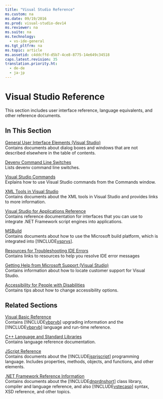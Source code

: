 ```yaml
---
title: "Visual Studio Reference"
ms.custom: na
ms.date: 09/19/2016
ms.prod: visual-studio-dev14
ms.reviewer: na
ms.suite: na
ms.technology: 
  - vs-ide-general
ms.tgt_pltfrm: na
ms.topic: article
ms.assetid: c4ddcffd-d5b7-4ce8-8775-14e649c34518
caps.latest.revision: 35
translation.priority.ht: 
  - de-de
  - ja-jp
---
```

# Visual Studio Reference
This section includes user interface reference, language equivalents, and other reference documents.  
  
## In This Section  
 [General User Interface Elements (Visual Studio)](../vs140/General-User-Interface-Elements--Visual-Studio-.md)  
 Contains documents about dialog boxes and windows that are not described elsewhere in the table of contents.  
  
 [Devenv Command Line Switches](../vs140/Devenv-Command-Line-Switches.md)  
 Lists devenv command line switches.  
  
 [Visual Studio Commands](../vs140/Visual-Studio-Commands.md)  
 Explains how to use Visual Studio commands from the Commands window.  
  
 [XML Tools in Visual Studio](../vs140/XML-Tools-in-Visual-Studio.md)  
 Contains documents about the XML tools in Visual Studio and provides links to more information.  
  
 [Visual Studio for Applications Reference](../vs140/Visual-Studio-for-Applications-Reference.md)  
 Contains reference documentation for interfaces that you can use to integrate .NET Framework script engines into applications.  
  
 [MSBuild](../Topic/MSBuild.md)  
 Contains documents about how to use the Microsoft build platform, which is integrated into [!INCLUDE[vsprvs](../vs140/includes/vsprvs_md.md)].  
  
 [Resources for Troubleshooting IDE Errors](../vs140/Resources-for-Troubleshooting-Integrated-Development-Environment-Errors.md)  
 Contains links to resources to help you resolve IDE error messages  
  
 [Getting Help from Microsoft Support (Visual Studio)](../vs140/Talk-to-Us.md)  
 Contains information about how to locate customer support for Visual Studio.  
  
 [Accessibility for People with Disabilities](../vs140/Accessibility-for-People-with-Disabilities.md)  
 Contains tips about how to change accessibility options.  
  
## Related Sections  
 [Visual Basic Reference](../Topic/Reference%20\(Visual%20Basic\).md)  
 Contains [!INCLUDE[vbprvb](../vs140/includes/vbprvb_md.md)] upgrading information and the [!INCLUDE[vbprvb](../vs140/includes/vbprvb_md.md)] language and run-time reference.  
  
 [C++ Language and Standard Libraries](../vs140/C-C---Language-and-Standard-Libraries.md)  
 Contains language reference documentation.  
  
 [JScript Reference](assetId:///2e47f004-963c-4661-b887-a14e4660aadd)  
 Contains documents about the [!INCLUDE[jsprjscript](../vs140/includes/jsprjscript_md.md)] programming language. Includes properties, methods, objects, and functions, and other elements.  
  
 [.NET Framework Reference Information](../vs140/.NET-Framework-Reference-Information--Visual-Basic-.md)  
 Contains documents about the [!INCLUDE[dnprdnshort](../vs140/includes/dnprdnshort_md.md)] class library, compiler and language reference, and also [!INCLUDE[vstecasp](../vs140/includes/vstecasp_md.md)] syntax, XSD reference, and other topics.